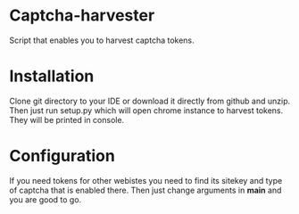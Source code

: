 # Captcha-harvester
Script that enables you to harvest captcha tokens.

# Installation
Clone git directory to your IDE or download it directly from github and unzip. Then just run setup.py which will open chrome instance to harvest tokens. They will be printed in console.

# Configuration
If you need tokens for other webistes you need to find its sitekey and type of captcha that is enabled there. Then just change arguments in __main__ and you are good to go.
